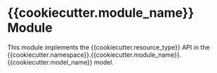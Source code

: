 # {{cookiecutter.module_name}} Module

This module implements the {{cookiecutter.resource_type}} API in the {{cookiecutter.namespace}}.{{cookiecutter.module_name}}.{{cookiecutter.model_name}} model.
